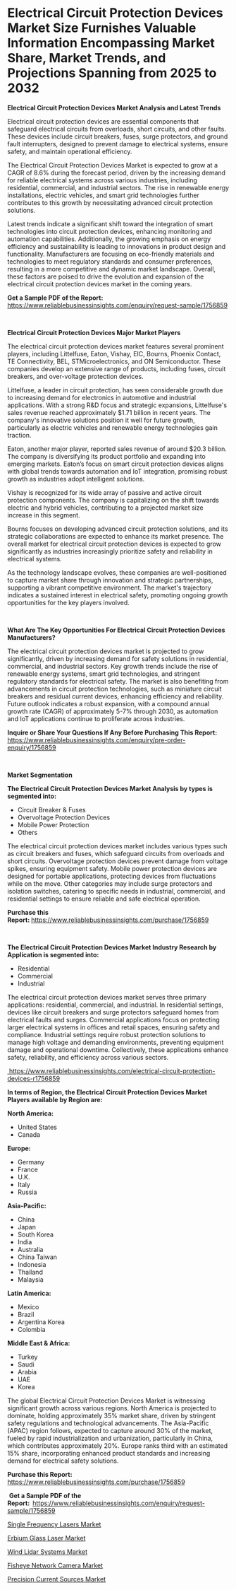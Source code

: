 <p><h1>Electrical Circuit Protection Devices Market Size Furnishes Valuable Information Encompassing Market Share, Market Trends, and Projections Spanning from 2025 to 2032</h1></p><p><strong>Electrical Circuit Protection Devices Market Analysis and Latest Trends</strong></p>
<p><p>Electrical circuit protection devices are essential components that safeguard electrical circuits from overloads, short circuits, and other faults. These devices include circuit breakers, fuses, surge protectors, and ground fault interrupters, designed to prevent damage to electrical systems, ensure safety, and maintain operational efficiency.</p><p>The Electrical Circuit Protection Devices Market is expected to grow at a CAGR of 8.6% during the forecast period, driven by the increasing demand for reliable electrical systems across various industries, including residential, commercial, and industrial sectors. The rise in renewable energy installations, electric vehicles, and smart grid technologies further contributes to this growth by necessitating advanced circuit protection solutions. </p><p>Latest trends indicate a significant shift toward the integration of smart technologies into circuit protection devices, enhancing monitoring and automation capabilities. Additionally, the growing emphasis on energy efficiency and sustainability is leading to innovations in product design and functionality. Manufacturers are focusing on eco-friendly materials and technologies to meet regulatory standards and consumer preferences, resulting in a more competitive and dynamic market landscape. Overall, these factors are poised to drive the evolution and expansion of the electrical circuit protection devices market in the coming years.</p></p>
<p><strong>Get a Sample PDF of the Report:&nbsp;</strong> <a href="https://www.reliablebusinessinsights.com/enquiry/request-sample/1756859?utm_campaign=116&utm_medium=2&utm_source=Github&utm_content=ia&utm_term=10022025&utm_id=electrical-circuit-protection-devices">https://www.reliablebusinessinsights.com/enquiry/request-sample/1756859</a></p>
<p>&nbsp;</p>
<p><strong>Electrical Circuit Protection Devices Major Market Players</strong></p>
<p><p>The electrical circuit protection devices market features several prominent players, including Littelfuse, Eaton, Vishay, EIC, Bourns, Phoenix Contact, TE Connectivity, BEL, STMicroelectronics, and ON Semiconductor. These companies develop an extensive range of products, including fuses, circuit breakers, and over-voltage protection devices.</p><p>Littelfuse, a leader in circuit protection, has seen considerable growth due to increasing demand for electronics in automotive and industrial applications. With a strong R&D focus and strategic expansions, Littelfuse's sales revenue reached approximately $1.71 billion in recent years. The company's innovative solutions position it well for future growth, particularly as electric vehicles and renewable energy technologies gain traction.</p><p>Eaton, another major player, reported sales revenue of around $20.3 billion. The company is diversifying its product portfolio and expanding into emerging markets. Eaton’s focus on smart circuit protection devices aligns with global trends towards automation and IoT integration, promising robust growth as industries adopt intelligent solutions.</p><p>Vishay is recognized for its wide array of passive and active circuit protection components. The company is capitalizing on the shift towards electric and hybrid vehicles, contributing to a projected market size increase in this segment.</p><p>Bourns focuses on developing advanced circuit protection solutions, and its strategic collaborations are expected to enhance its market presence. The overall market for electrical circuit protection devices is expected to grow significantly as industries increasingly prioritize safety and reliability in electrical systems. </p><p>As the technology landscape evolves, these companies are well-positioned to capture market share through innovation and strategic partnerships, supporting a vibrant competitive environment. The market's trajectory indicates a sustained interest in electrical safety, promoting ongoing growth opportunities for the key players involved.</p></p>
<p>&nbsp;</p>
<p><strong>What Are The Key Opportunities For Electrical Circuit Protection Devices Manufacturers?</strong></p>
<p><p>The electrical circuit protection devices market is projected to grow significantly, driven by increasing demand for safety solutions in residential, commercial, and industrial sectors. Key growth trends include the rise of renewable energy systems, smart grid technologies, and stringent regulatory standards for electrical safety. The market is also benefiting from advancements in circuit protection technologies, such as miniature circuit breakers and residual current devices, enhancing efficiency and reliability. Future outlook indicates a robust expansion, with a compound annual growth rate (CAGR) of approximately 5-7% through 2030, as automation and IoT applications continue to proliferate across industries.</p></p>
<p><strong>Inquire or Share Your Questions If Any Before Purchasing This Report:</strong> <a href="https://www.reliablebusinessinsights.com/enquiry/pre-order-enquiry/1756859?utm_campaign=116&utm_medium=2&utm_source=Github&utm_content=ia&utm_term=10022025&utm_id=electrical-circuit-protection-devices">https://www.reliablebusinessinsights.com/enquiry/pre-order-enquiry/1756859</a></p>
<p>&nbsp;</p>
<p><strong>Market Segmentation</strong></p>
<p><strong>The Electrical Circuit Protection Devices Market Analysis by types is segmented into:</strong></p>
<p><ul><li>Circuit Breaker & Fuses</li><li>Overvoltage Protection Devices</li><li>Mobile Power Protection</li><li>Others</li></ul></p>
<p><p>The electrical circuit protection devices market includes various types such as circuit breakers and fuses, which safeguard circuits from overloads and short circuits. Overvoltage protection devices prevent damage from voltage spikes, ensuring equipment safety. Mobile power protection devices are designed for portable applications, protecting devices from fluctuations while on the move. Other categories may include surge protectors and isolation switches, catering to specific needs in industrial, commercial, and residential settings to ensure reliable and safe electrical operation.</p></p>
<p><strong>Purchase this Report:&nbsp;</strong><a href="https://www.reliablebusinessinsights.com/purchase/1756859?utm_campaign=116&utm_medium=2&utm_source=Github&utm_content=ia&utm_term=10022025&utm_id=electrical-circuit-protection-devices">https://www.reliablebusinessinsights.com/purchase/1756859</a></p>
<p>&nbsp;</p>
<p><strong>The Electrical Circuit Protection Devices Market Industry Research by Application is segmented into:</strong></p>
<p><ul><li>Residential</li><li>Commercial</li><li>Industrial</li></ul></p>
<p><p>The electrical circuit protection devices market serves three primary applications: residential, commercial, and industrial. In residential settings, devices like circuit breakers and surge protectors safeguard homes from electrical faults and surges. Commercial applications focus on protecting larger electrical systems in offices and retail spaces, ensuring safety and compliance. Industrial settings require robust protection solutions to manage high voltage and demanding environments, preventing equipment damage and operational downtime. Collectively, these applications enhance safety, reliability, and efficiency across various sectors.</p></p>
<p><a href="https://www.reliablebusinessinsights.com/electrical-circuit-protection-devices-r1756859?utm_campaign=116&utm_medium=2&utm_source=Github&utm_content=ia&utm_term=10022025&utm_id=electrical-circuit-protection-devices">&nbsp;https://www.reliablebusinessinsights.com/electrical-circuit-protection-devices-r1756859</a></p>
<p><strong>In terms of Region, the Electrical Circuit Protection Devices Market Players available by Region are:</strong></p>
<p>
    <p> <strong> North America: </strong>
        <ul>
            <li>United States</li>
            <li>Canada</li>
        </ul>
        </p> 
    <p> <strong> Europe: </strong>
        <ul>
            <li>Germany</li>
            <li>France</li>
            <li>U.K.</li>
            <li>Italy</li>
            <li>Russia</li>
        </ul>
        </p> 
    <p> <strong> Asia-Pacific: </strong>
        <ul>
            <li>China</li>
            <li>Japan</li>
            <li>South Korea</li>
            <li>India</li>
            <li>Australia</li>
            <li>China Taiwan</li>
            <li>Indonesia</li>
            <li>Thailand</li>
            <li>Malaysia</li>
        </ul>
        </p> 
    <p> <strong> Latin America: </strong>
        <ul>
            <li>Mexico</li>
            <li>Brazil</li>
            <li>Argentina Korea</li>
            <li>Colombia</li>
        </ul>
        </p> 
    <p> <strong> Middle East & Africa: </strong>
        <ul>
            <li>Turkey</li>
            <li>Saudi</li>
            <li>Arabia</li>
            <li>UAE</li>
            <li>Korea</li>
        </ul>
    </p>
    </p>
<p><p>The global Electrical Circuit Protection Devices Market is witnessing significant growth across various regions. North America is projected to dominate, holding approximately 35% market share, driven by stringent safety regulations and technological advancements. The Asia-Pacific (APAC) region follows, expected to capture around 30% of the market, fueled by rapid industrialization and urbanization, particularly in China, which contributes approximately 20%. Europe ranks third with an estimated 15% share, incorporating enhanced product standards and increasing demand for electrical safety solutions.</p></p>
<p><strong>Purchase this Report: </strong><a href="https://www.reliablebusinessinsights.com/purchase/1756859?utm_campaign=116&utm_medium=2&utm_source=Github&utm_content=ia&utm_term=10022025&utm_id=electrical-circuit-protection-devices">https://www.reliablebusinessinsights.com/purchase/1756859</a></p>
<p>&nbsp;<strong>Get a Sample PDF of the Report:&nbsp;&nbsp;</strong><a href="https://www.reliablebusinessinsights.com/enquiry/request-sample/1756859?utm_campaign=116&utm_medium=2&utm_source=Github&utm_content=ia&utm_term=10022025&utm_id=electrical-circuit-protection-devices">https://www.reliablebusinessinsights.com/enquiry/request-sample/1756859</a></p>
<p><strong></strong></p>
<p><p><a href="https://github.com/spoorsusama/Market-Research-Report-List-1/blob/main/single-frequency-lasers-market.md?utm_campaign=116&utm_medium=2&utm_source=Github&utm_content=ia&utm_term=10022025&utm_id=electrical-circuit-protection-devices">Single Frequency Lasers Market</a></p><p><a href="https://github.com/calfiltinor/Market-Research-Report-List-1/blob/main/erbium-glass-laser-market.md?utm_campaign=116&utm_medium=2&utm_source=Github&utm_content=ia&utm_term=10022025&utm_id=electrical-circuit-protection-devices">Erbium Glass Laser Market</a></p><p><a href="https://github.com/lynlynyusay/Market-Research-Report-List-1/blob/main/wind-lidar-systems-market.md?utm_campaign=116&utm_medium=2&utm_source=Github&utm_content=ia&utm_term=10022025&utm_id=electrical-circuit-protection-devices">Wind Lidar Systems Market</a></p><p><a href="https://github.com/tandiapannas/Market-Research-Report-List-1/blob/main/fisheye-network-camera-market.md?utm_campaign=116&utm_medium=2&utm_source=Github&utm_content=ia&utm_term=10022025&utm_id=electrical-circuit-protection-devices">Fisheye Network Camera Market</a></p><p><a href="https://github.com/azorrotutus/Market-Research-Report-List-1/blob/main/precision-current-sources-market.md?utm_campaign=116&utm_medium=2&utm_source=Github&utm_content=ia&utm_term=10022025&utm_id=electrical-circuit-protection-devices">Precision Current Sources Market</a></p></p>